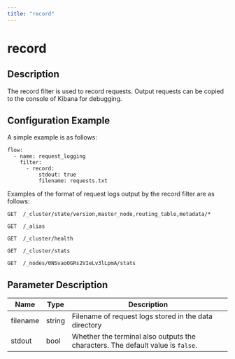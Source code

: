 ```yaml
---
title: "record"
---
```


# record

## Description

The record filter is used to record requests. Output requests can be copied to the console of Kibana for debugging.

## Configuration Example

A simple example is as follows:

```
flow:
  - name: request_logging
    filter:
      - record:
          stdout: true
          filename: requests.txt
```

Examples of the format of request logs output by the record filter are as follows:

```
GET  /_cluster/state/version,master_node,routing_table,metadata/*

GET  /_alias

GET  /_cluster/health

GET  /_cluster/stats

GET  /_nodes/0NSvaoOGRs2VIeLv3lLpmA/stats
```

## Parameter Description

| Name     | Type   | Description                                                                     |
| -------- | ------ | ------------------------------------------------------------------------------- |
| filename | string | Filename of request logs stored in the data directory                           |
| stdout   | bool   | Whether the terminal also outputs the characters. The default value is `false`. |
